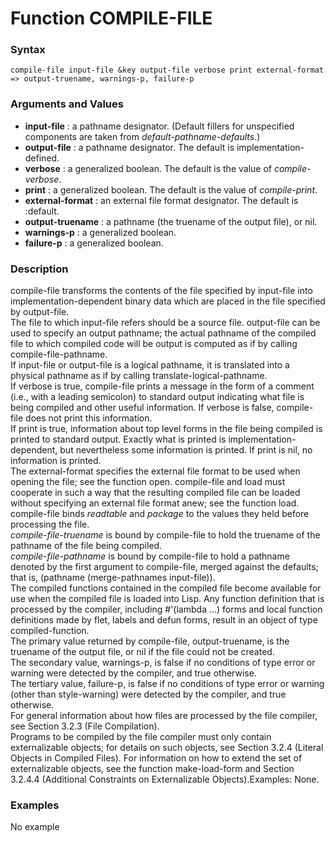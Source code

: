 <!-- Generated on 05/10/2020 by https://github.com/anto2oo/clhs-evolved -->

# Function COMPILE-FILE

### Syntax
`compile-file input-file &key output-file verbose print external-format => output-truename, warnings-p, failure-p`  


### Arguments and Values
- **input-file** : a pathname designator. (Default fillers for unspecified components are taken from *default-pathname-defaults*.)   
- **output-file** : a pathname designator. The default is implementation-defined.   
- **verbose** : a generalized boolean. The default is the value of *compile-verbose*.   
- **print** : a generalized boolean. The default is the value of *compile-print*.   
- **external-format** : an external file format designator. The default is :default.   
- **output-truename** : a pathname (the truename of the output file), or nil.   
- **warnings-p** : a generalized boolean.   
- **failure-p** : a generalized boolean.   


### Description
compile-file transforms the contents of the file specified by input-file into implementation-dependent binary data which are placed in the file specified by output-file.  
The file to which input-file refers should be a source file. output-file can be used to specify an output pathname;  the actual pathname of the compiled file to which compiled code will be output is computed as if by calling compile-file-pathname.  
 If input-file or output-file is a logical pathname, it is translated into a physical pathname as if by calling translate-logical-pathname.  
  If verbose is true, compile-file prints a message in the form of a comment (i.e., with a leading semicolon) to standard output indicating what file is being compiled and other useful information. If verbose is false, compile-file does not print this information.  
If print is true, information about top level forms in the file being compiled is printed to standard output. Exactly what is printed is implementation-dependent, but nevertheless some information is printed. If print is nil, no information is printed.  
 The external-format specifies the external file format to be used when opening the file; see the function open. compile-file and load must cooperate in such a way that the resulting compiled file can be loaded without specifying an external file format anew; see the function load.  
  compile-file binds *readtable* and *package* to the values they held before processing the file.  
 *compile-file-truename* is bound by compile-file to hold the truename of the pathname of the file being compiled.  
 *compile-file-pathname* is bound by compile-file to hold a pathname denoted by the first argument to compile-file, merged against the defaults; that is, (pathname (merge-pathnames input-file)).  
The compiled functions contained in the compiled file become available for use when the compiled file is loaded into Lisp.  Any function definition that is processed by the compiler, including #'(lambda ...) forms and local function definitions made by flet, labels and defun forms, result in an object of type compiled-function.  
 The primary value returned by compile-file, output-truename, is the truename of the output file, or nil if the file could not be created.  
The secondary value, warnings-p, is false if no conditions of type error or warning were detected by the compiler, and true otherwise.  
The tertiary value, failure-p, is false if no conditions of type error or warning (other than style-warning) were detected by the compiler, and true otherwise.  
For general information about how files are processed by the file compiler, see Section 3.2.3 (File Compilation).  
  Programs to be compiled by the file compiler must only contain externalizable objects; for details on such objects, see Section 3.2.4 (Literal Objects in Compiled Files). For information on how to extend the set of externalizable objects, see the function make-load-form and Section 3.2.4.4 (Additional Constraints on Externalizable Objects).Examples: None.



### Examples
No example  
